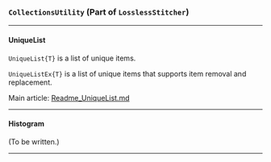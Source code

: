 ﻿### ```CollectionsUtility``` (Part of ```LosslessStitcher```)

---

#### UniqueList

```UniqueList{T}``` is a list of unique items.

```UniqueListEx{T}``` is a list of unique items that supports item removal and replacement.

Main article: [Readme_UniqueList.md](Readme_UniqueList.md)

---

#### Histogram

(To be written.)

---
